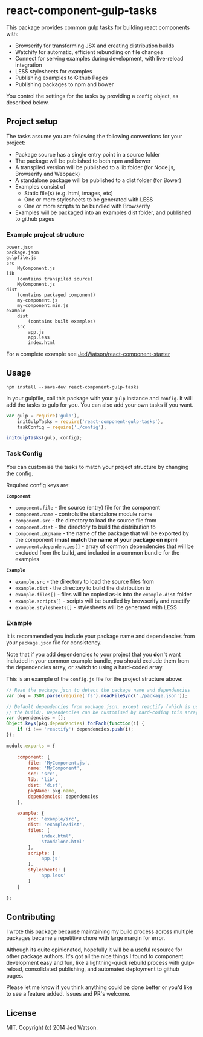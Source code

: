 react-component-gulp-tasks
==========================

This package provides common gulp tasks for building react components with:

* Browserify for transforming JSX and creating distribution builds
* Watchify for automatic, efficient rebundling on file changes
* Connect for serving examples during development, with live-reload integration
* LESS stylesheets for examples
* Publishing examples to Github Pages
* Publishing packages to npm and bower

You control the settings for the tasks by providing a `config` object, as described below.


## Project setup

The tasks assume you are following the following conventions for your project:

* Package source has a single entry point in a source folder
* The package will be published to both npm and bower
* A transpiled version will be published to a lib folder (for Node.js, Browserify and Webpack)
* A standalone package will be published to a dist folder (for Bower)
* Examples consist of
	* Static file(s) (e.g. html, images, etc)
	* One or more stylesheets to be generated with LESS
	* One or more scripts to be bundled with Browserify
* Examples will be packaged into an examples dist folder, and published to github pages

### Example project structure

```
bower.json
package.json
gulpfile.js
src
	MyComponent.js
lib
	(contains transpiled source)
	MyComponent.js
dist
	(contains packaged component)
    my-component.js
    my-component.min.js
example
	dist
		(contains built examples)
	src
		app.js
		app.less
		index.html
```

For a complete example see [JedWatson/react-component-starter](https://github.com/JedWatson/react-component-starter)


## Usage

```
npm install --save-dev react-component-gulp-tasks
```

In your gulpfile, call this package with your `gulp` instance and `config`. It will add the tasks to gulp for you. You can also add your own tasks if you want.

```javascript
var gulp = require('gulp'),
	initGulpTasks = require('react-component-gulp-tasks'),
	taskConfig = require('./config');

initGulpTasks(gulp, config);
```

### Task Config

You can customise the tasks to match your project structure by changing the config.

Required config keys are:

**`Component`**

* `component.file` - the source (entry) file for the component
* `component.name` - controls the standalone module name
* `component.src` - the directory to load the source file from
* `component.dist` - the directory to build the distribution to
* `component.pkgName` - the name of the package that will be exported by the component (**must match the name of your package on npm**)
* `component.dependencies[]` - array of common dependencies that will be excluded from the build, and included in a common bundle for the examples

**`Example`**

* `example.src` - the directory to load the source files from
* `example.dist` - the directory to build the distribution to
* `example.files[]` - files will be copied as-is into the `example.dist` folder
* `example.scripts[]` - scripts will be bundled by browserify and reactify
* `example.stylesheets[]` - stylesheets will be generated with LESS

### Example

It is recommended you include your package name and dependencies from your `package.json` file for consistency.

Note that if you add dependencies to your project that you **don't** want included in your common example bundle, you should exclude them from the dependencies array, or switch to using a hard-coded array.

This is an example of the `config.js` file for the project structure above:

```javascript
// Read the package.json to detect the package name and dependencies
var pkg = JSON.parse(require('fs').readFileSync('./package.json'));

// Default dependencies from package.json, except reactify (which is used for
// the build). Dependencies can be customised by hard-coding this array.
var dependencies = [];
Object.keys(pkg.dependencies).forEach(function(i) {
	if (i !== 'reactify') dependencies.push(i);
});

module.exports = {
	
	component: {
		file: 'MyComponent.js',
		name: 'MyComponent',
		src: 'src',
		lib: 'lib',
		dist: 'dist',
		pkgName: pkg.name,
		dependencies: dependencies
	},
	
	example: {
		src: 'example/src',
		dist: 'example/dist',
		files: [
			'index.html',
			'standalone.html'
		],
		scripts: [
			'app.js'
		],
		stylesheets: [
			'app.less'
		]
	}
	
};
```

## Contributing

I wrote this package because maintaining my build process across multiple packages became a repetitive chore with large margin for error.

Although its quite opinionated, hopefully it will be a useful resource for other package authors. It's got all the nice things I found to component development easy and fun, like a lightning-quick rebuild process with gulp-reload, consolidated publishing, and automated deployment to github pages.

Please let me know if you think anything could be done better or you'd like to see a feature added. Issues and PR's welcome.


## License

MIT. Copyright (c) 2014 Jed Watson.

